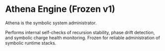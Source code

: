 # Athena Engine (Frozen v1)

Athena is the symbolic system administrator.

Performs internal self-checks of recursion stability, phase drift detection, and symbolic charge health monitoring.
Frozen for reliable administration of symbolic runtime stacks.

